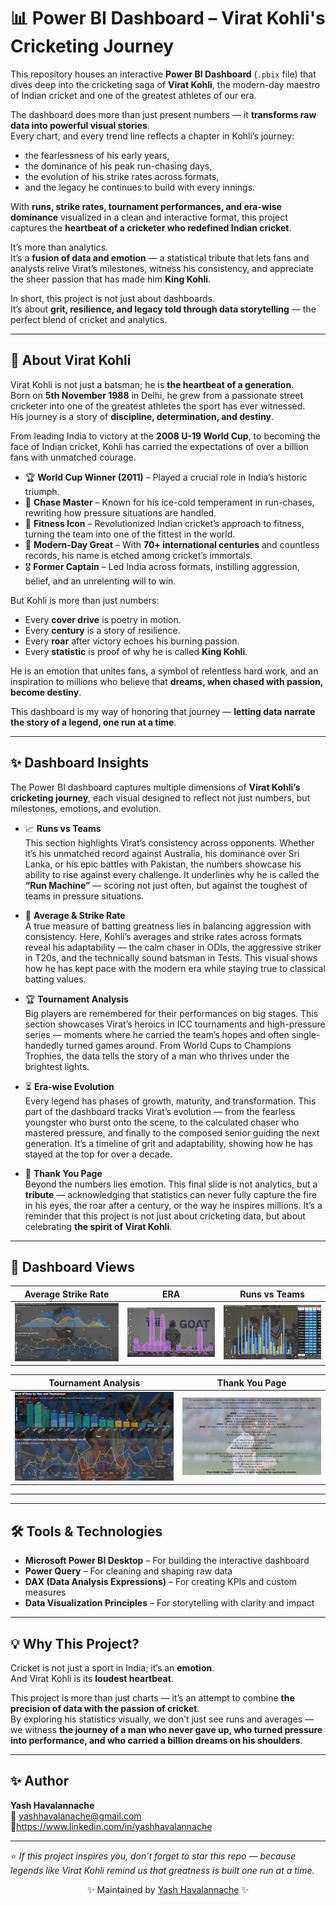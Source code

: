 # 📊 Power BI Dashboard – Virat Kohli's Cricketing Journey  

This repository houses an interactive **Power BI Dashboard** (`.pbix` file) that dives deep into the cricketing saga of **Virat Kohli**, the modern-day maestro of Indian cricket and one of the greatest athletes of our era.  

The dashboard does more than just present numbers — it **transforms raw data into powerful visual stories**.  
Every chart, and every trend line reflects a chapter in Kohli’s journey:  
- the fearlessness of his early years,  
- the dominance of his peak run-chasing days,  
- the evolution of his strike rates across formats,  
- and the legacy he continues to build with every innings.  

With **runs, strike rates, tournament performances, and era-wise dominance** visualized in a clean and interactive format, this project captures the **heartbeat of a cricketer who redefined Indian cricket**.  

It’s more than analytics.  
It’s a **fusion of data and emotion** — a statistical tribute that lets fans and analysts relive Virat’s milestones, witness his consistency, and appreciate the sheer passion that has made him **King Kohli**.  

In short, this project is not just about dashboards.  
It’s about **grit, resilience, and legacy told through data storytelling** — the perfect blend of cricket and analytics.  


---

## 🏏 About Virat Kohli  

Virat Kohli is not just a batsman; he is **the heartbeat of a generation**.  
Born on **5th November 1988** in Delhi, he grew from a passionate street cricketer into one of the greatest athletes the sport has ever witnessed.  
His journey is a story of **discipline, determination, and destiny**.  

From leading India to victory at the **2008 U-19 World Cup**, to becoming the face of Indian cricket, Kohli has carried the expectations of over a billion fans with unmatched courage.  

- 🏆 **World Cup Winner (2011)** – Played a crucial role in India’s historic triumph.  
- 👑 **Chase Master** – Known for his ice-cold temperament in run-chases, rewriting how pressure situations are handled.  
- 💪 **Fitness Icon** – Revolutionized Indian cricket’s approach to fitness, turning the team into one of the fittest in the world.  
- 🐐 **Modern-Day Great** – With **70+ international centuries** and countless records, his name is etched among cricket’s immortals.  
- 🎖️ **Former Captain** – Led India across formats, instilling aggression, belief, and an unrelenting will to win.  

But Kohli is more than just numbers:  
- Every **cover drive** is poetry in motion.  
- Every **century** is a story of resilience.  
- Every **roar** after victory echoes his burning passion.  
- Every **statistic** is proof of why he is called **King Kohli**.  

He is an emotion that unites fans, a symbol of relentless hard work, and an inspiration to millions who believe that **dreams, when chased with passion, become destiny**.  

This dashboard is my way of honoring that journey — **letting data narrate the story of a legend, one run at a time**.  
 

---

## ✨ Dashboard Insights  
The Power BI dashboard captures multiple dimensions of **Virat Kohli’s cricketing journey**, each visual designed to reflect not just numbers, but milestones, emotions, and evolution.  

- 📈 **Runs vs Teams**  
  This section highlights Virat’s consistency across opponents. Whether it’s his unmatched record against Australia, his dominance over Sri Lanka, or his epic battles with Pakistan, the numbers showcase his ability to rise against every challenge. It underlines why he is called the **“Run Machine”** — scoring not just often, but against the toughest of teams in pressure situations.  

- 🎯 **Average & Strike Rate**  
  A true measure of batting greatness lies in balancing aggression with consistency. Here, Kohli’s averages and strike rates across formats reveal his adaptability — the calm chaser in ODIs, the aggressive striker in T20s, and the technically sound batsman in Tests. This visual shows how he has kept pace with the modern era while staying true to classical batting values.  

- 🏆 **Tournament Analysis**  
  Big players are remembered for their performances on big stages. This section showcases Virat’s heroics in ICC tournaments and high-pressure series — moments where he carried the team’s hopes and often single-handedly turned games around. From World Cups to Champions Trophies, the data tells the story of a man who thrives under the brightest lights.  

- ⏳ **Era-wise Evolution**  
  Every legend has phases of growth, maturity, and transformation. This part of the dashboard tracks Virat’s evolution — from the fearless youngster who burst onto the scene, to the calculated chaser who mastered pressure, and finally to the composed senior guiding the next generation. It’s a timeline of grit and adaptability, showing how he has stayed at the top for over a decade.  

- 🙏 **Thank You Page**  
  Beyond the numbers lies emotion. This final slide is not analytics, but a **tribute** — acknowledging that statistics can never fully capture the fire in his eyes, the roar after a century, or the way he inspires millions. It’s a reminder that this project is not just about cricketing data, but about celebrating **the spirit of Virat Kohli**.  

---

## 📸 Dashboard Views  

| Average Strike Rate | ERA | Runs vs Teams |
|---------------------|-----|---------------|
| ![Average Strike Rate](images/avg_sr.png) | ![ERA](images/era.png) | ![Runs vs Teams](images/runsvsteams.png) |

| Tournament Analysis | Thank You Page |
|---------------------|----------------|
| ![Tournament](images/tournament.png) | ![Thanks](images/thanks.png) |

---

---

## 🛠️ Tools & Technologies  
- **Microsoft Power BI Desktop** – For building the interactive dashboard  
- **Power Query** – For cleaning and shaping raw data  
- **DAX (Data Analysis Expressions)** – For creating KPIs and custom measures  
- **Data Visualization Principles** – For storytelling with clarity and impact  

---

## 💡 Why This Project?  
Cricket is not just a sport in India; it’s an **emotion**.  
And Virat Kohli is its **loudest heartbeat**.  

This project is more than just charts — it’s an attempt to combine **the precision of data with the passion of cricket**.  
By exploring his statistics visually, we don’t just see runs and averages — we witness **the journey of a man who never gave up, who turned pressure into performance, and who carried a billion dreams on his shoulders**.  

---

## ✨ Author  
**Yash Havalannache**  
📧 yashhavalanache@gmail.com 
🔗https://www.linkedin.com/in/yashhavalannache 

---

⭐ *If this project inspires you, don’t forget to star this repo — because legends like Virat Kohli remind us that greatness is built one run at a time.*  


<p align="center"> ✨ Maintained by <a href="https://github.com/yashhavalannache">Yash Havalannache</a> ✨ </p> 